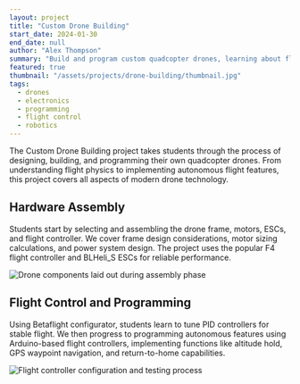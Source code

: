 ```yaml
---
layout: project
title: "Custom Drone Building"
start_date: 2024-01-30
end_date: null
author: "Alex Thompson"
summary: "Build and program custom quadcopter drones, learning about flight dynamics, control systems, and aerial robotics."
featured: true
thumbnail: "/assets/projects/drone-building/thumbnail.jpg"
tags:
  - drones
  - electronics
  - programming
  - flight control
  - robotics
---
```


The Custom Drone Building project takes students through the process of designing, building, and programming their own quadcopter drones. From understanding flight physics to implementing autonomous flight features, this project covers all aspects of modern drone technology.

## Hardware Assembly
Students start by selecting and assembling the drone frame, motors, ESCs, and flight controller. We cover frame design considerations, motor sizing calculations, and power system design. The project uses the popular F4 flight controller and BLHeli_S ESCs for reliable performance.

![Drone components laid out during assembly phase](/assets/projects/drone-building/hardware.jpg)

## Flight Control and Programming
Using Betaflight configurator, students learn to tune PID controllers for stable flight. We then progress to programming autonomous features using Arduino-based flight controllers, implementing functions like altitude hold, GPS waypoint navigation, and return-to-home capabilities.

![Flight controller configuration and testing process](/assets/projects/drone-building/software.jpg) 